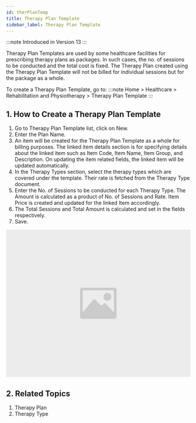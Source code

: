 ```yaml
---
id: therPlanTemp
title: Therapy Plan Template
sidebar_label: Therapy Plan Template
---
```


:::note
Introduced in Version 13
:::

Therapy Plan Templates are used by some healthcare facilities for prescribing therapy plans as packages. In such cases, the no. of sessions to be conducted and the total cost is fixed. The Therapy Plan created using the Therapy Plan Template will not be billed for individual sessions but for the package as a whole.

To create a Therapy Plan Template, go to:
:::note
Home > Healthcare > Rehabilitation and Physiotherapy > Therapy Plan Template
:::

## 1. How to Create a Therapy Plan Template

1. Go to Therapy Plan Template list, click on New.
1. Enter the Plan Name.
1. An item will be created for the Therapy Plan Template as a whole for billing purposes. The linked item details section is for specifying details about the linked item such as Item Code, Item Name, Item Group, and Description. On updating the item related fields, the linked item will be updated automatically.
1. In the Therapy Types section, select the therapy types which are covered under the template. Their rate is fetched from the Therapy Type document.
1. Enter the No. of Sessions to be conducted for each Therapy Type. The Amount is calculated as a product of No. of Sessions and Rate. Item Price is created and updated for the linked Item accordingly.
1. The Total Sessions and Total Amount is calculated and set in the fields respectively.
1. Save.

![image](images/image.jpg)

## 2. Related Topics

1. Therapy Plan
1. Therapy Type
